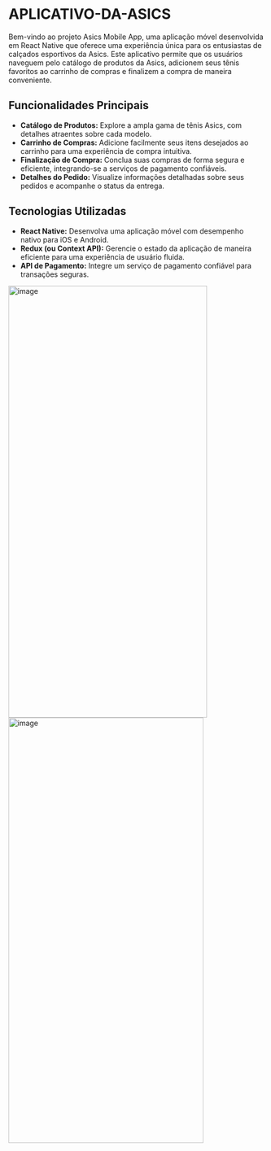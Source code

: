 # APLICATIVO-DA-ASICS


Bem-vindo ao projeto Asics Mobile App, uma aplicação móvel desenvolvida em React Native que oferece uma experiência única para os entusiastas de calçados esportivos da Asics. Este aplicativo permite que os usuários naveguem pelo catálogo de produtos da Asics, adicionem seus tênis favoritos ao carrinho de compras e finalizem a compra de maneira conveniente.

## Funcionalidades Principais
- **Catálogo de Produtos:** Explore a ampla gama de tênis Asics, com detalhes atraentes sobre cada modelo.
- **Carrinho de Compras:** Adicione facilmente seus itens desejados ao carrinho para uma experiência de compra intuitiva.
- **Finalização de Compra:** Conclua suas compras de forma segura e eficiente, integrando-se a serviços de pagamento confiáveis.
- **Detalhes do Pedido:** Visualize informações detalhadas sobre seus pedidos e acompanhe o status da entrega.

## Tecnologias Utilizadas
- **React Native:** Desenvolva uma aplicação móvel com desempenho nativo para iOS e Android.
- **Redux (ou Context API):** Gerencie o estado da aplicação de maneira eficiente para uma experiência de usuário fluida.
- **API de Pagamento:** Integre um serviço de pagamento confiável para transações seguras.



<img width="390" height="849" alt="image" src="https://github.com/user-attachments/assets/c147c5c5-2e1b-47d9-965d-41c35260f7fc" />


<img width="383" height="836" alt="image" src="https://github.com/user-attachments/assets/e2886b4c-fbfe-4a3e-bd90-b9e7b52abc39" />


